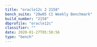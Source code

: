 ```yaml
---
title: "oracle12c 2 2158"
bench_suite: "20w05 CI Weekly Benchmark"
build_number: "2158"
dbprofile: "oracle12c"
classifier: ""
date: 2020-01-27T05:50:56
type: "bench"
---
```

